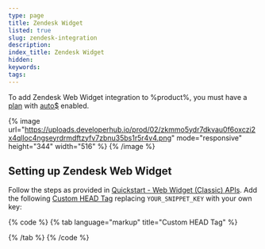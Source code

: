 ```yaml
---
type: page
title: Zendesk Widget
listed: true
slug: zendesk-integration
description: 
index_title: Zendesk Widget
hidden: 
keywords: 
tags: 
---
```


To add Zendesk Web Widget integration to %product%, you must have a [plan](https://developerhub.io/pricing) with [auto$](/support-center/custom-javascript) enabled.

{% image url="https://uploads.developerhub.io/prod/02/zkmmo5ydr7dkvau0f6oxczi2x4qlloc4ngseyrdrmdftzyfv7zbnu35bs1r5r4v4.png" mode="responsive" height="344" width="516" %}
{% /image %}

## Setting up Zendesk Web Widget

Follow the steps as provided in [Quickstart - Web Widget (Classic) APIs](https://developer.zendesk.com/documentation/classic-web-widget-sdks/web-widget/quickstart-tutorials/web-widget-javascript-apis/). Add the following [Custom HEAD Tag](/support-center/custom-javascript) replacing `YOUR_SNIPPET_KEY` with your own key:

{% code %}
{% tab language="markup" title="Custom HEAD Tag" %}
<!-- Start of Zendesk Widget script -->
<script id="ze-snippet" src="https://static.zdassets.com/ekr/snippet.js?key=YOUR_SNIPPET_KEY">
</script>
<!-- End of Zendesk Widget script -->
{% /tab %}
{% /code %}